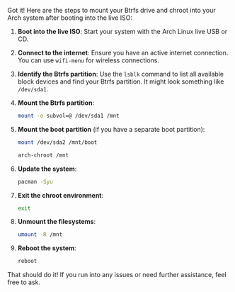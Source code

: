 Got it! Here are the steps to mount your Btrfs drive and chroot into your Arch system after booting into the live ISO:

1. **Boot into the live ISO**: Start your system with the Arch Linux live USB or CD.

2. **Connect to the internet**: Ensure you have an active internet connection. You can use `wifi-menu` for wireless connections.

3. **Identify the Btrfs partition**: Use the `lsblk` command to list all available block devices and find your Btrfs partition. It might look something like `/dev/sda1`.

4. **Mount the Btrfs partition**:
   ```bash
   mount -o subvol=@ /dev/sda1 /mnt
   ```

5. **Mount the boot partition** (if you have a separate boot partition):
   ```bash
   mount /dev/sda2 /mnt/boot
   ```


   ```bash
   arch-chroot /mnt
   ```

8. **Update the system**:
   ```bash
   pacman -Syu
   ```

9. **Exit the chroot environment**:
   ```bash
   exit
   ```

10. **Unmount the filesystems**:
    ```bash
    umount -R /mnt
    ```

11. **Reboot the system**:
    ```bash
    reboot
    ```

That should do it! If you run into any issues or need further assistance, feel free to ask.
